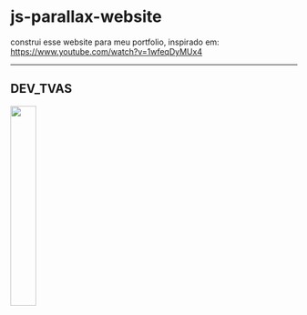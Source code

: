 # js-parallax-website
construi esse website para meu portfolio, inspirado em: 
https://www.youtube.com/watch?v=1wfeqDyMUx4

--------------------------
<h2> DEV_TVAS</h2>
<img width="30%" align="center" src="https://github.com/Thrasys/js-parallax-website/blob/main/image/video%20parallax%20website.gif">  
